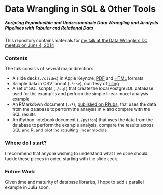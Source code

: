 # Data Wrangling in SQL & Other Tools
##### Scripting Reproducible and Understandable Data Wrangling and Analysis Pipelines with Tabular and Relational Data

This repository contains materials for [my talk at the Data Wranglers DC meetup on June 4, 2014](http://www.meetup.com/Data-Wranglers-DC/events/171768162/).

### Contents
The talk consists of several major directions:
- A slide deck (`./slides`) in Apple Keynote, [PDF](https://nihonjinrxs.github.io/dwdc-june2014/DWDC-June2014-RyanHarvey.pdf) and [HTML](https://nihonjinrxs.github.io/dwdc-june2014) formats
- Sample data in CSV format (`./csv`), courtesy of [tilling](https://github.com/tilling)
- A set of SQL scripts (`./sql`) that create the local PostgreSQL database used for the examples and perform the simple linear model analysis example
- An RMarkdown document (`./R`), [published on RPubs](http://rpubs.com/ryanbharvey/dwdc-june2014), that uses the data from the database to perform the analysis in R and compare with the SQL results
- An iPython notebook document (`./python`) that uses the data from the database to perform the example analysis, compare the results across SQL and R, and plot the resulting linear models

### Where do I start?
I recommend that anyone wishing to understand what I've done should tackle these pieces in order, starting with the slide deck.

### Future Work
Given time and maturity of database libraries, I hope to add a parallel example in Julia soon.

